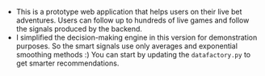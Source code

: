 - This is a prototype web application that helps users on their live bet adventures. Users can follow up to hundreds of live games and follow the signals produced by the backend.
- I simplified the decision-making engine in this version for demonstration purposes. So the smart signals use only averages and exponential smoothing methods :) You can start by updating the `datafactory.py` to get smarter recommendations.
